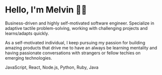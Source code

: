 # Hello, I'm Melvin 👋🏿

Business-driven and highly self-motivated software engineer. Specialize in adaptive tactile problem-solving, working with challenging projects and learns/adapts quickly.

As a self-motivated individual, I keep pursuing my passion for building amazing products that drive me to have an always be learning mentality and having passionate conversations with strangers or fellow techies on emerging technologies.

JavaScript, React, Node.js, Python, Ruby, Java 

<!--
**melvinonyia/melvinonyia** is a ✨ _special_ ✨ repository because its `README.md` (this file) appears on your GitHub profile.

Here are some ideas to get you started:

- 🔭 I’m currently working on ...
- 🌱 I’m currently learning ...
- 👯 I’m looking to collaborate on ...
- 🤔 I’m looking for help with ...
- 💬 Ask me about ...
- 📫 How to reach me: ...
- 😄 Pronouns: ...
- ⚡ Fun fact: ...
-->
